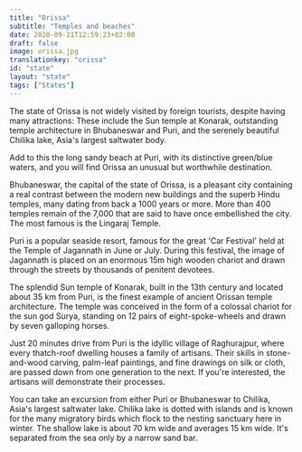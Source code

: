 ```yaml
---
title: "Orissa"
subtitle: "Temples and beaches"
date: 2020-09-21T12:59:23+02:00
draft: false
image: orissa.jpg
translationkey: "orissa"
id: "state"
layout: "state"
tags: ["States"] 
---
```


The state of Orissa is not widely visited by foreign tourists, despite having many attractions: These include the Sun temple at Konarak, outstanding temple architecture in Bhubaneswar and Puri, and the serenely beautiful Chilika lake, Asia's largest saltwater body.

Add to this the long sandy beach at Puri, with its distinctive green/blue waters, and you will find Orissa an unusual but worthwhile destination.
 
Bhubaneswar, the capital of the state of Orissa, is a pleasant city containing a real contrast between the modern new buildings and the superb Hindu temples, many dating from back a 1000 years or more. More than 400 temples remain of the 7,000 that are said to have once embellished the city. The most famous is the Lingaraj Temple.

Puri is a popular seaside resort, famous for the great 'Car Festival' held at the Temple of Jagannath in June or July. During this festival, the image of Jagannath is placed on an enormous 15m high wooden chariot and drawn through the streets by thousands of penitent devotees.

The splendid Sun temple of Konarak, built in the 13th century and located about 35 km from Puri, is the finest example of ancient Orissan temple architecture. The temple was conceived in the form of a colossal chariot for the sun god Surya, standing on 12 pairs of eight-spoke-wheels and drawn by seven galloping horses.

Just 20 minutes drive from Puri is the idyllic village of Raghurajpur, where every thatch-roof dwelling houses a family of artisans. Their skills in stone-and-wood carving, palm-leaf paintings, and fine drawings on silk or cloth, are passed down from one generation to the next. If you're interested, the artisans will demonstrate their processes.

You can take an excursion from either Puri or Bhubaneswar to Chilika, Asia's largest saltwater lake. Chilika lake is dotted with islands and is known for the many migratory birds which flock to the nesting sanctuary here in winter. The shallow lake is about 70 km wide and averages 15 km wide. It's separated from the sea only by a narrow sand bar.
